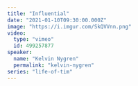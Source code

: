 ```yaml
---
title: "Influential"
date: "2021-01-10T09:30:00.000Z"
image: "https://i.imgur.com/SkQVVnn.png"
video:
  type: "vimeo"
  id: 499257877
speaker:
  name: "Kelvin Nygren"
  permalink: "kelvin-nygren"
series: "life-of-tim"
---
```


